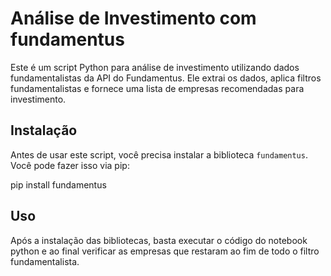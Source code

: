 # Análise de Investimento com fundamentus

Este é um script Python para análise de investimento utilizando dados fundamentalistas da API do Fundamentus. Ele extrai os dados, aplica filtros fundamentalistas e fornece uma lista de empresas recomendadas para investimento.

## Instalação

Antes de usar este script, você precisa instalar a biblioteca `fundamentus`. Você pode fazer isso via pip:

pip install fundamentus

## Uso

Após a instalação das bibliotecas, basta executar o código do notebook python e ao final verificar as empresas que restaram ao fim de todo o filtro fundamentalista.


